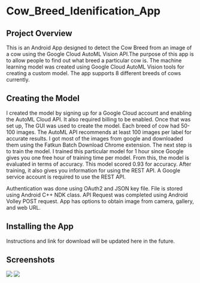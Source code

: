 # Cow_Breed_Idenification_App

## Project Overview
This is an Android App designed to detect the Cow Breed from an image of a cow using the Google Cloud AutoML Vision API.The purpose of this app is to allow people to find out what breed a particular cow is. The machine learning model was created using Google Cloud AutoML Vision tools for creating a custom model. The app supports 8 different breeds of cows currently.

## Creating the Model
I created the model by signing up for a Google Cloud account and enabling the AutoML Cloud API. It also required billing to be enabled. Once that was set up, The GUI was used to create the model. Each breed of cow had 50-100 images. The AutoML API recommends at least 100 images per label for accurate results. I got most of the images from google and downloaded them using the Fatkun Batch Download Chrome extension. The next step is to train the model. I trained this particular model for 1 hour since Google gives you one free hour of training time per model. From this, the model is evaluated in terms of accuracy. This model scored 0.93 for accuracy. After training, it also gives you information for using the REST API. A Google service account is required to use the REST API.

Authentication was done using OAuth2 and JSON key file. File is stored using Android C++ NDK class. API Request was completed using Android Volley POST request. App has options to obtain image from camera, gallery, and web URL. 

## Installing the App
Instructions and link for download will be updated here in the future. 

## Screenshots
<img src="https://github.com/hmsmith5/Cow_Breed_Idenification_App/blob/master/image.png?raw=true">   <img src="https://github.com/hmsmith5/Cow_Breed_Idenification_App/blob/master/screenshotcowapp2.PNG?raw=true">

